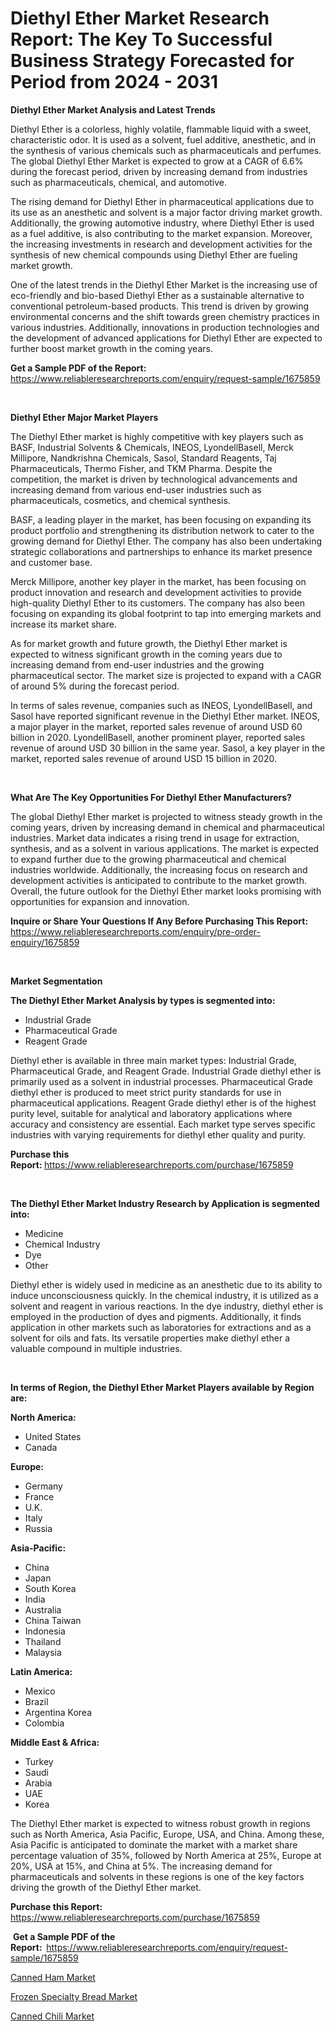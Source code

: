 <p><h1>Diethyl Ether Market Research Report: The Key To Successful Business Strategy Forecasted for Period from 2024 - 2031</h1></p><p><strong>Diethyl Ether Market Analysis and Latest Trends</strong></p>
<p><p>Diethyl Ether is a colorless, highly volatile, flammable liquid with a sweet, characteristic odor. It is used as a solvent, fuel additive, anesthetic, and in the synthesis of various chemicals such as pharmaceuticals and perfumes. The global Diethyl Ether Market is expected to grow at a CAGR of 6.6% during the forecast period, driven by increasing demand from industries such as pharmaceuticals, chemical, and automotive.</p><p>The rising demand for Diethyl Ether in pharmaceutical applications due to its use as an anesthetic and solvent is a major factor driving market growth. Additionally, the growing automotive industry, where Diethyl Ether is used as a fuel additive, is also contributing to the market expansion. Moreover, the increasing investments in research and development activities for the synthesis of new chemical compounds using Diethyl Ether are fueling market growth.</p><p>One of the latest trends in the Diethyl Ether Market is the increasing use of eco-friendly and bio-based Diethyl Ether as a sustainable alternative to conventional petroleum-based products. This trend is driven by growing environmental concerns and the shift towards green chemistry practices in various industries. Additionally, innovations in production technologies and the development of advanced applications for Diethyl Ether are expected to further boost market growth in the coming years.</p></p>
<p><strong>Get a Sample PDF of the Report:&nbsp;</strong> <a href="https://www.reliableresearchreports.com/enquiry/request-sample/1675859">https://www.reliableresearchreports.com/enquiry/request-sample/1675859</a></p>
<p>&nbsp;</p>
<p><strong>Diethyl Ether Major Market Players</strong></p>
<p><p>The Diethyl Ether market is highly competitive with key players such as BASF, Industrial Solvents & Chemicals, INEOS, LyondellBasell, Merck Millipore, Nandkrishna Chemicals, Sasol, Standard Reagents, Taj Pharmaceuticals, Thermo Fisher, and TKM Pharma. Despite the competition, the market is driven by technological advancements and increasing demand from various end-user industries such as pharmaceuticals, cosmetics, and chemical synthesis.</p><p>BASF, a leading player in the market, has been focusing on expanding its product portfolio and strengthening its distribution network to cater to the growing demand for Diethyl Ether. The company has also been undertaking strategic collaborations and partnerships to enhance its market presence and customer base.</p><p>Merck Millipore, another key player in the market, has been focusing on product innovation and research and development activities to provide high-quality Diethyl Ether to its customers. The company has also been focusing on expanding its global footprint to tap into emerging markets and increase its market share.</p><p>As for market growth and future growth, the Diethyl Ether market is expected to witness significant growth in the coming years due to increasing demand from end-user industries and the growing pharmaceutical sector. The market size is projected to expand with a CAGR of around 5% during the forecast period.</p><p>In terms of sales revenue, companies such as INEOS, LyondellBasell, and Sasol have reported significant revenue in the Diethyl Ether market. INEOS, a major player in the market, reported sales revenue of around USD 60 billion in 2020. LyondellBasell, another prominent player, reported sales revenue of around USD 30 billion in the same year. Sasol, a key player in the market, reported sales revenue of around USD 15 billion in 2020.</p></p>
<p>&nbsp;</p>
<p><strong>What Are The Key Opportunities For Diethyl Ether Manufacturers?</strong></p>
<p><p>The global Diethyl Ether market is projected to witness steady growth in the coming years, driven by increasing demand in chemical and pharmaceutical industries. Market data indicates a rising trend in usage for extraction, synthesis, and as a solvent in various applications. The market is expected to expand further due to the growing pharmaceutical and chemical industries worldwide. Additionally, the increasing focus on research and development activities is anticipated to contribute to the market growth. Overall, the future outlook for the Diethyl Ether market looks promising with opportunities for expansion and innovation.</p></p>
<p><strong>Inquire or Share Your Questions If Any Before Purchasing This Report:</strong> <a href="https://www.reliableresearchreports.com/enquiry/pre-order-enquiry/1675859">https://www.reliableresearchreports.com/enquiry/pre-order-enquiry/1675859</a></p>
<p>&nbsp;</p>
<p><strong>Market Segmentation</strong></p>
<p><strong>The Diethyl Ether Market Analysis by types is segmented into:</strong></p>
<p><ul><li>Industrial Grade</li><li>Pharmaceutical Grade</li><li>Reagent Grade</li></ul></p>
<p><p>Diethyl ether is available in three main market types: Industrial Grade, Pharmaceutical Grade, and Reagent Grade. Industrial Grade diethyl ether is primarily used as a solvent in industrial processes. Pharmaceutical Grade diethyl ether is produced to meet strict purity standards for use in pharmaceutical applications. Reagent Grade diethyl ether is of the highest purity level, suitable for analytical and laboratory applications where accuracy and consistency are essential. Each market type serves specific industries with varying requirements for diethyl ether quality and purity.</p></p>
<p><strong>Purchase this Report:&nbsp;</strong><a href="https://www.reliableresearchreports.com/purchase/1675859">https://www.reliableresearchreports.com/purchase/1675859</a></p>
<p>&nbsp;</p>
<p><strong>The Diethyl Ether Market Industry Research by Application is segmented into:</strong></p>
<p><ul><li>Medicine</li><li>Chemical Industry</li><li>Dye</li><li>Other</li></ul></p>
<p><p>Diethyl ether is widely used in medicine as an anesthetic due to its ability to induce unconsciousness quickly. In the chemical industry, it is utilized as a solvent and reagent in various reactions. In the dye industry, diethyl ether is employed in the production of dyes and pigments. Additionally, it finds application in other markets such as laboratories for extractions and as a solvent for oils and fats. Its versatile properties make diethyl ether a valuable compound in multiple industries.</p></p>
<p>&nbsp;</p>
<p><strong>In terms of Region, the Diethyl Ether Market Players available by Region are:</strong></p>
<p>
    <p> <strong> North America: </strong>
        <ul>
            <li>United States</li>
            <li>Canada</li>
        </ul>
        </p> 
    <p> <strong> Europe: </strong>
        <ul>
            <li>Germany</li>
            <li>France</li>
            <li>U.K.</li>
            <li>Italy</li>
            <li>Russia</li>
        </ul>
        </p> 
    <p> <strong> Asia-Pacific: </strong>
        <ul>
            <li>China</li>
            <li>Japan</li>
            <li>South Korea</li>
            <li>India</li>
            <li>Australia</li>
            <li>China Taiwan</li>
            <li>Indonesia</li>
            <li>Thailand</li>
            <li>Malaysia</li>
        </ul>
        </p> 
    <p> <strong> Latin America: </strong>
        <ul>
            <li>Mexico</li>
            <li>Brazil</li>
            <li>Argentina Korea</li>
            <li>Colombia</li>
        </ul>
        </p> 
    <p> <strong> Middle East & Africa: </strong>
        <ul>
            <li>Turkey</li>
            <li>Saudi</li>
            <li>Arabia</li>
            <li>UAE</li>
            <li>Korea</li>
        </ul>
    </p>
    </p>
<p><p>The Diethyl Ether market is expected to witness robust growth in regions such as North America, Asia Pacific, Europe, USA, and China. Among these, Asia Pacific is anticipated to dominate the market with a market share percentage valuation of 35%, followed by North America at 25%, Europe at 20%, USA at 15%, and China at 5%. The increasing demand for pharmaceuticals and solvents in these regions is one of the key factors driving the growth of the Diethyl Ether market.</p></p>
<p><strong>Purchase this Report: </strong><a href="https://www.reliableresearchreports.com/purchase/1675859">https://www.reliableresearchreports.com/purchase/1675859</a></p>
<p>&nbsp;<strong>Get a Sample PDF of the Report:&nbsp;&nbsp;</strong><a href="https://www.reliableresearchreports.com/enquiry/request-sample/1675859">https://www.reliableresearchreports.com/enquiry/request-sample/1675859</a></p>
<p><strong></strong></p>
<p><p><a href="https://view.publitas.com/reportprime-1/global-canned-ham-market-size-and-market-trends-insights-and-projections-from-2023-to-2030/">Canned Ham Market</a></p><p><a href="https://view.publitas.com/reportprime-1/frozen-specialty-bread-market-size-evaluating-its-market-trends-growth-and-projections-2023-2030/">Frozen Specialty Bread Market</a></p><p><a href="https://view.publitas.com/reportprime-1/canned-chili-market-size-furnishes-valuable-information-encompassing-market-share-market-trends-and-projections-spanning-from-2023-to-2030/">Canned Chili Market</a></p></p>